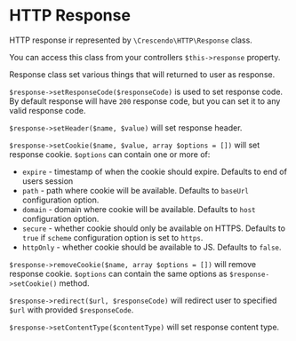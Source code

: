 # HTTP Response

HTTP response ir represented by `\Crescendo\HTTP\Response` class.

You can access this class from your controllers `$this->response` property.

Response class set various things that will returned to user as response.

`$response->setResponseCode($responseCode)` is used to set response code. By default response will have `200` response code, but you can set it to any valid response code.

`$response->setHeader($name, $value)` will set response header.

`$response->setCookie($name, $value, array $options = [])` will set response cookie. `$options` can contain one or more of:

 * `expire` - timestamp of when the cookie should expire. Defaults to end of users session
 * `path` - path where cookie will be available. Defaults to `baseUrl` configuration option.
 * `domain` - domain where cookie will be available. Defaults to `host` configuration option.
 * `secure` - whether cookie should only be available on HTTPS. Defaults to `true` if `scheme` configuration option is set to `https`.
 * `httpOnly` - whether cookie should be available to JS. Defaults to `false`.
 
`$response->removeCookie($name, array $options = [])` will remove response cookie. `$options` can contain the same options as `$response->setCookie()` method.

`$response->redirect($url, $responseCode)` will redirect user to specified `$url` with provided `$responseCode`.

`$response->setContentType($contentType)` will set response content type.